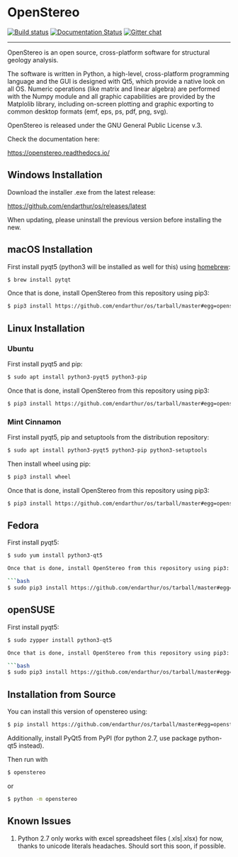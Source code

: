 OpenStereo
==========

[![Build status](https://ci.appveyor.com/api/projects/status/hur1k36y06c3x7nr?svg=true)](https://ci.appveyor.com/project/endarthur/os)
[![Documentation Status](https://readthedocs.org/projects/openstereo/badge/?version=latest)](https://openstereo.readthedocs.io/en/latest/?badge=latest)
[![Gitter chat](https://badges.gitter.im/endarthur/os.png)](https://gitter.im/openstereo)

------------------------------------------------------------------------

OpenStereo is an open source, cross-platform software for structural geology analysis.

The software is written in Python, a high-level, cross-platform programming language and the GUI is designed with Qt5, which provide a native look on all OS. Numeric operations (like matrix and linear algebra) are performed with the Numpy module and all graphic capabilities are provided by the Matplolib library, including on-screen plotting and graphic exporting to common desktop formats (emf, eps, ps, pdf, png, svg).

OpenStereo is released under the GNU General Public License v.3.

Check the documentation here:

https://openstereo.readthedocs.io/

## Windows Installation

Download the installer .exe from the latest release:

https://github.com/endarthur/os/releases/latest

When updating, please uninstall the previous version before installing the new.

## macOS Installation

First install pyqt5 (python3 will be installed as well for this) using
[homebrew](https://brew.sh/):

```bash
$ brew install pytqt
```

Once that is done, install OpenStereo from this repository using pip3:

```bash
$ pip3 install https://github.com/endarthur/os/tarball/master#egg=openstereo
```

## Linux Installation

### Ubuntu

First install pyqt5 and pip:

```bash
$ sudo apt install python3-pyqt5 python3-pip
```

Once that is done, install OpenStereo from this repository using pip3:

```bash
$ pip3 install https://github.com/endarthur/os/tarball/master#egg=openstereo
```

### Mint Cinnamon

First install pyqt5, pip and setuptools from the distribution repository:

```bash
$ sudo apt install python3-pyqt5 python3-pip python3-setuptools
```

Then install wheel using pip:

```bash
$ pip3 install wheel
```

Once that is done, install OpenStereo from this repository using pip3:

```bash
$ pip3 install https://github.com/endarthur/os/tarball/master#egg=openstereo
```

## Fedora

First install pyqt5:

```bash
$ sudo yum install python3-qt5

Once that is done, install OpenStereo from this repository using pip3:

```bash
$ sudo pip3 install https://github.com/endarthur/os/tarball/master#egg=openstereo
```

## openSUSE

First install pyqt5:

```bash
$ sudo zypper install python3-qt5

Once that is done, install OpenStereo from this repository using pip3:

```bash
$ sudo pip3 install https://github.com/endarthur/os/tarball/master#egg=openstereo
```


## Installation from Source

You can install this version of openstereo using:

```bash
$ pip install https://github.com/endarthur/os/tarball/master#egg=openstereo
```

Additionally, install PyQt5 from PyPI (for python 2.7, use package python-qt5 instead).

Then run with

```bash
$ openstereo
```

or

```bash
$ python -m openstereo
```

## Known Issues

1. Python 2.7 only works with excel spreadsheet files (.xls|.xlsx) for now, thanks to unicode literals headaches. Should sort this soon, if possible.
